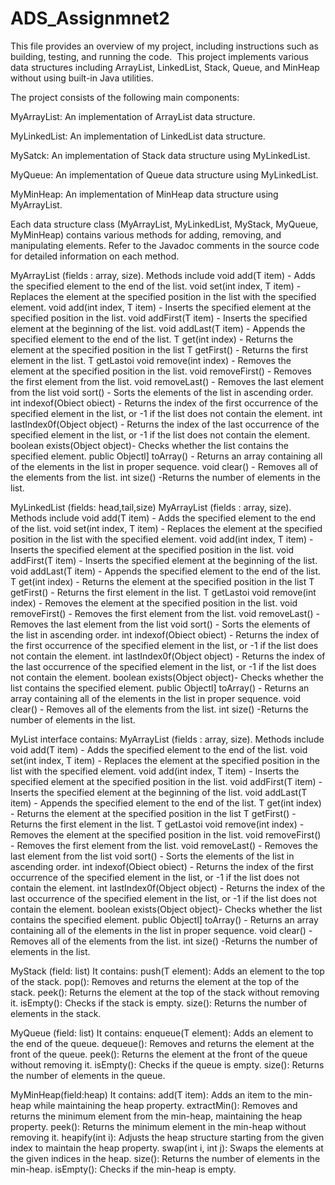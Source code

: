 # ADS_Assignmnet2

This file provides an overview of my project, including instructions such as building, testing, and running the code.  This project implements various data structures including ArrayList, LinkedList, Stack, Queue, and MinHeap without using built-in Java utilities.


The project consists of the following main components:

MyArrayList: An implementation of ArrayList data structure.

MyLinkedList: An implementation of LinkedList data structure.

MySatck: An implementation of Stack data structure using MyLinkedList.

MyQueue: An implementation of Queue data structure using MyLinkedList.

MyMinHeap: An implementation of MinHeap data structure using MyArrayList.

Each data structure class (MyArrayList, MyLinkedList, MyStack, MyQueue, MyMinHeap) contains various methods for adding, removing, and manipulating elements. Refer to the Javadoc comments in the source code for detailed information on each method.


MyArrayList (fields : array, size). Methods include 
void add(T item) -  Adds the specified element to the end of the list.
void set(int index, T item) - Replaces the element at the specified position in the list with the specified element.
void add(int index, T item) -  Inserts the specified element at the specified position in the list.
void addFirst(T item) - Inserts the specified element at the beginning of the list.
void addLast(T item) - Appends the specified element to the end of the list.
T get(int index) - Returns the element at the specified position in the list
T getFirst() - Returns the first element in the list.
T getLastoi void remove(int index) - Removes the element at the specified position in the list.
void removeFirst() - Removes the first element from the list.
void removeLast() - Removes the last element from the list
void sort() - Sorts the elements of the list in ascending order.
int indexof(Obiect obiect) - Returns the index of the first occurrence of the specified element in the list, or -1 if the list does not contain the element.
int lastIndex0f(Object object) - Returns the index of the last occurrence of the specified element in the list, or -1 if the list does not contain the element.
boolean exists(Object object)- Checks whether the list contains the specified element.
public Objectl] toArray() - Returns an array containing all of the elements in the list in proper sequence.
void clear() - Removes all of the elements from the list.
int size() -Returns the number of elements in the list.


MyLinkedList (fields: head,tail,size)
MyArrayList (fields : array, size). Methods include 
void add(T item) -  Adds the specified element to the end of the list.
void set(int index, T item) - Replaces the element at the specified position in the list with the specified element.
void add(int index, T item) -  Inserts the specified element at the specified position in the list.
void addFirst(T item) - Inserts the specified element at the beginning of the list.
void addLast(T item) - Appends the specified element to the end of the list.
T get(int index) - Returns the element at the specified position in the list
T getFirst() - Returns the first element in the list.
T getLastoi void remove(int index) - Removes the element at the specified position in the list.
void removeFirst() - Removes the first element from the list.
void removeLast() - Removes the last element from the list
void sort() - Sorts the elements of the list in ascending order.
int indexof(Obiect obiect) - Returns the index of the first occurrence of the specified element in the list, or -1 if the list does not contain the element.
int lastIndex0f(Object object) - Returns the index of the last occurrence of the specified element in the list, or -1 if the list does not contain the element.
boolean exists(Object object)- Checks whether the list contains the specified element.
public Objectl] toArray() - Returns an array containing all of the elements in the list in proper sequence.
void clear() - Removes all of the elements from the list.
int size() -Returns the number of elements in the list.


MyList interface contains:
MyArrayList (fields : array, size). Methods include 
void add(T item) -  Adds the specified element to the end of the list.
void set(int index, T item) - Replaces the element at the specified position in the list with the specified element.
void add(int index, T item) -  Inserts the specified element at the specified position in the list.
void addFirst(T item) - Inserts the specified element at the beginning of the list.
void addLast(T item) - Appends the specified element to the end of the list.
T get(int index) - Returns the element at the specified position in the list
T getFirst() - Returns the first element in the list.
T getLastoi void remove(int index) - Removes the element at the specified position in the list.
void removeFirst() - Removes the first element from the list.
void removeLast() - Removes the last element from the list
void sort() - Sorts the elements of the list in ascending order.
int indexof(Obiect obiect) - Returns the index of the first occurrence of the specified element in the list, or -1 if the list does not contain the element.
int lastIndex0f(Object object) - Returns the index of the last occurrence of the specified element in the list, or -1 if the list does not contain the element.
boolean exists(Object object)- Checks whether the list contains the specified element.
public Objectl] toArray() - Returns an array containing all of the elements in the list in proper sequence.
void clear() - Removes all of the elements from the list.
int size() -Returns the number of elements in the list.



MyStack (field: list)
It contains:
push(T element): Adds an element to the top of the stack.
pop(): Removes and returns the element at the top of the stack.
peek(): Returns the element at the top of the stack without removing it.
isEmpty(): Checks if the stack is empty.
size(): Returns the number of elements in the stack.


MyQueue (field: list)
It contains:
enqueue(T element): Adds an element to the end of the queue.
dequeue(): Removes and returns the element at the front of the queue.
peek(): Returns the element at the front of the queue without removing it.
isEmpty(): Checks if the queue is empty.
size(): Returns the number of elements in the queue.



MyMinHeap(field:heap)
It contains: 
add(T item): Adds an item to the min-heap while maintaining the heap property.
extractMin(): Removes and returns the minimum element from the min-heap, maintaining the heap property.
peek(): Returns the minimum element in the min-heap without removing it.
heapify(int i): Adjusts the heap structure starting from the given index to maintain the heap property.
swap(int i, int j): Swaps the elements at the given indices in the heap.
size(): Returns the number of elements in the min-heap.
isEmpty(): Checks if the min-heap is empty.


